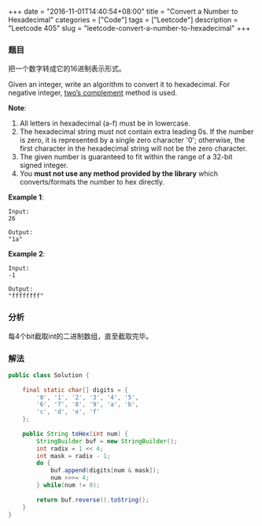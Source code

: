 +++
date = "2016-11-01T14:40:54+08:00"
title = "Convert a Number to Hexadecimal"
categories = ["Code"]
tags = ["Leetcode"]
description = "Leetcode 405"
slug = "leetcode-convert-a-number-to-hexadecimal"
+++

### 题目

把一个数字转成它的16进制表示形式。

Given an integer, write an algorithm to convert it to hexadecimal. For negative integer, [two’s complement](https://en.wikipedia.org/wiki/Two%27s_complement) method is used.

__Note__:

1. All letters in hexadecimal (a-f) must be in lowercase.
2. The hexadecimal string must not contain extra leading 0s. If the number is zero, it is represented by a single zero character '0'; otherwise, the first character in the hexadecimal string will not be the zero character.
3. The given number is guaranteed to fit within the range of a 32-bit signed integer.
4. You __must not use any method provided by the library__ which converts/formats the number to hex directly.

__Example 1__:

```console
Input:
26

Output:
"1a"
```

__Example 2__:

```console
Input:
-1

Output:
"ffffffff"
```

### 分析

每4个bit截取int的二进制数组，直至截取完毕。

### 解法

```java
public class Solution {
    
    final static char[] digits = {
        '0', '1', '2', '3', '4', '5',
        '6', '7', '8', '9', 'a', 'b',
        'c', 'd', 'e', 'f'
    };
    
    public String toHex(int num) {
        StringBuilder buf = new StringBuilder();
        int radix = 1 << 4;
        int mask = radix - 1;
        do {
            buf.append(digits[num & mask]);
            num >>>= 4;
        } while(num != 0);
        
        return buf.reverse().toString();
    }
}
```